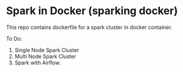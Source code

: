 # Spark in Docker (sparking docker)
This repo contains dockerfile for a spark cluster in docker container. 

To Do:
1. Single Node Spark Cluster
2. Multi Node Spark Cluster
3. Spark with Airflow.
